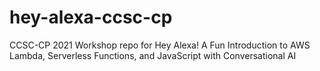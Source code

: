 # hey-alexa-ccsc-cp
CCSC-CP 2021 Workshop repo for Hey Alexa!  A Fun Introduction to AWS Lambda, Serverless Functions, and JavaScript with Conversational AI
